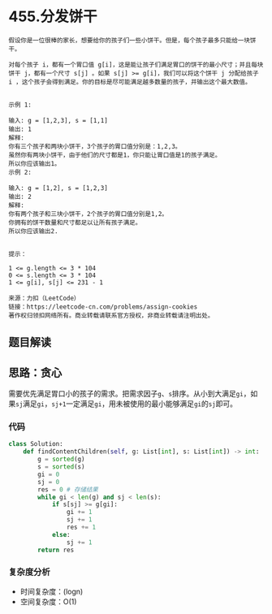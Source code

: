 # 455.分发饼干

~~~typora
假设你是一位很棒的家长，想要给你的孩子们一些小饼干。但是，每个孩子最多只能给一块饼干。

对每个孩子 i，都有一个胃口值 g[i]，这是能让孩子们满足胃口的饼干的最小尺寸；并且每块饼干 j，都有一个尺寸 s[j] 。如果 s[j] >= g[i]，我们可以将这个饼干 j 分配给孩子 i ，这个孩子会得到满足。你的目标是尽可能满足越多数量的孩子，并输出这个最大数值。

 
示例 1:

输入: g = [1,2,3], s = [1,1]
输出: 1
解释: 
你有三个孩子和两块小饼干，3个孩子的胃口值分别是：1,2,3。
虽然你有两块小饼干，由于他们的尺寸都是1，你只能让胃口值是1的孩子满足。
所以你应该输出1。
示例 2:

输入: g = [1,2], s = [1,2,3]
输出: 2
解释: 
你有两个孩子和三块小饼干，2个孩子的胃口值分别是1,2。
你拥有的饼干数量和尺寸都足以让所有孩子满足。
所以你应该输出2.
 

提示：

1 <= g.length <= 3 * 104
0 <= s.length <= 3 * 104
1 <= g[i], s[j] <= 231 - 1

来源：力扣（LeetCode）
链接：https://leetcode-cn.com/problems/assign-cookies
著作权归领扣网络所有。商业转载请联系官方授权，非商业转载请注明出处。
~~~

## 题目解读



## 思路：贪心

需要优先满足胃口小的孩子的需求。把需求因子`g`、`s`排序。从小到大满足`gi`，如果`sj`满足`gi`，`sj+1`一定满足`gi`，用未被使用的最小能够满足`gi`的`sj`即可。

### 代码

~~~python
class Solution:
    def findContentChildren(self, g: List[int], s: List[int]) -> int:
        g = sorted(g)
        s = sorted(s)
        gi = 0
        sj = 0
        res = 0 # 存储结果
        while gi < len(g) and sj < len(s):
            if s[sj] >= g[gi]:
                gi += 1
                sj += 1
                res += 1
            else:
                sj += 1
        return res 
~~~

### 复杂度分析

- 时间复杂度：(logn) 
- 空间复杂度：O(1)

